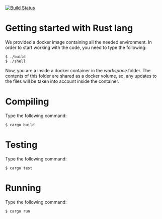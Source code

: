 [![Build Status](https://travis-ci.org/fagossa/introrust_xebia.svg?branch=master)](https://travis-ci.org/fagossa/introrust_xebia)

# Getting started with Rust lang

We provided a docker image containing all the needed environment. In order to start working with the code, you need to type the following:

```
$ ./build
$ ./shell
```

Now, you are a inside a docker container in the _workspace_ folder. The contents of this folder are shared as a docker volume, so, any updates to the files will be taken into account inside the container.

# Compiling

Type the following command:

```
$ cargo build
```

# Testing

Type the following command:

```
$ cargo test
```

# Running

Type the following command:

```
$ cargo run
```
